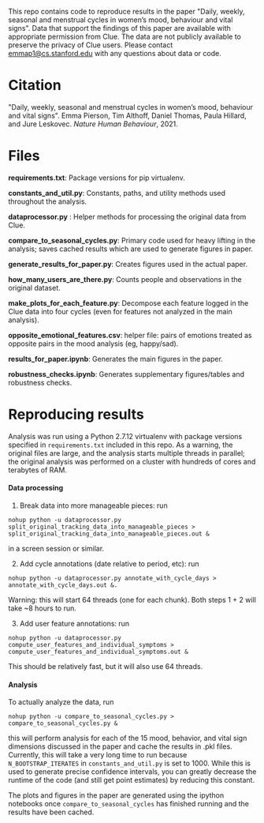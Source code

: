 This repo contains code to reproduce results in the paper "Daily, weekly, seasonal and menstrual cycles in women’s mood, behaviour and vital signs". Data that support the findings of this paper are available with appropriate permission from Clue. The data are not publicly available to preserve the privacy of Clue users. Please contact emmap1@cs.stanford.edu with any questions about data or code. 

# Citation

"Daily, weekly, seasonal and menstrual cycles in women’s mood, behaviour and vital signs". Emma Pierson, Tim Althoff, Daniel Thomas, Paula Hillard, and Jure Leskovec. *Nature Human Behaviour*, 2021. 

# Files

**requirements.txt**: Package versions for pip virtualenv. 

**constants_and_util.py**: Constants, paths, and utility methods used throughout the analysis. 

**dataprocessor.py**	: Helper methods for processing the original data from Clue. 		
	
**compare_to_seasonal_cycles.py**: Primary code used for heavy lifting in the analysis; saves cached results which are used to generate figures in paper. 

**generate_results_for_paper.py**: Creates figures used in the actual paper. 

**how_many_users_are_there.py**: Counts people and observations in the original dataset.

**make_plots_for_each_feature.py**: Decompose each feature logged in the Clue data into four cycles (even for features not analyzed in the main analysis). 

**opposite_emotional_features.csv**: helper file: pairs of emotions treated as opposite pairs in the mood analysis (eg, happy/sad).

**results_for_paper.ipynb**: Generates the main figures in the paper. 

**robustness_checks.ipynb**: Generates supplementary figures/tables and robustness checks. 

# Reproducing results

Analysis was run using a Python 2.7.12 virtualenv with package versions specified in `requirements.txt` included in this repo. As a warning, the original files are large, and the analysis starts multiple threads in parallel; the original analysis was performed on a cluster with hundreds of cores and terabytes of RAM. 
 
#### Data processing

1. Break data into more manageable pieces: run
```
nohup python -u dataprocessor.py split_original_tracking_data_into_manageable_pieces > split_original_tracking_data_into_manageable_pieces.out & 
```

in a screen session or similar. 

2. Add cycle annotations (date relative to period, etc): run 
```
nohup python -u dataprocessor.py annotate_with_cycle_days > annotate_with_cycle_days.out &. 
```
Warning: this will start 64 threads (one for each chunk). Both steps 1 + 2 will take ~8 hours to run.  

3. Add user feature annotations: run 
```
nohup python -u dataprocessor.py compute_user_features_and_individual_symptoms > compute_user_features_and_individual_symptoms.out &
```
This should be relatively fast, but it will also use 64 threads.

#### Analysis

To actually analyze the data, run 
```
nohup python -u compare_to_seasonal_cycles.py > compare_to_seasonal_cycles.py &
```

this will perform analysis for each of the 15 mood, behavior, and vital sign dimensions discussed in the paper and cache the results in .pkl files. Currently, this will take a very long time to run because `N_BOOTSTRAP_ITERATES` in `constants_and_util.py` is set to 1000. While this is used to generate precise confidence intervals, you can greatly decrease the runtime of the code (and still get point estimates) by reducing this constant. 

The plots and figures in the paper are generated using the ipython notebooks once `compare_to_seasonal_cycles` has finished running and the results have been cached. 



 
